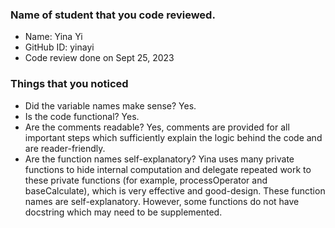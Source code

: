 ### Name of student that you code reviewed.

- Name: Yina Yi
- GitHub ID: yinayi
- Code review done on Sept 25, 2023

### Things that you noticed

- Did the variable names make sense? Yes.
- Is the code functional? Yes.
- Are the comments readable? Yes, comments are provided for all important steps which sufficiently explain the logic behind the code and are reader-friendly.
- Are the function names self-explanatory? Yina uses many private functions to hide internal computation and delegate repeated work to these private functions (for example, processOperator and baseCalculate), which is very effective and good-design. These function names are self-explanatory. However, some functions do not have docstring which may need to be supplemented.
